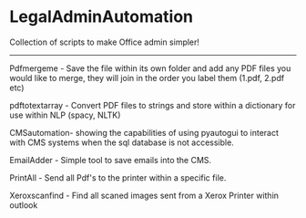 # LegalAdminAutomation
Collection of scripts to make Office admin simpler!

_______________________________________________________

Pdfmergeme - Save the file within its own folder and add any PDF files you would like to merge, they will join in the order you label them (1.pdf, 2.pdf etc)

pdftotextarray - Convert PDF files to strings and store within a dictionary for use within NLP (spacy, NLTK)

CMSautomation- showing the capabilities of using pyautogui to interact with CMS systems when the sql database is not accessible.

EmailAdder - Simple tool to save emails into the CMS.

PrintAll - Send all Pdf's to the printer within a specific file.

Xeroxscanfind - Find all scaned images sent from a Xerox Printer within outlook 
